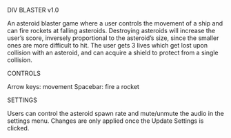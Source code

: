 DIV BLASTER v1.0

An asteroid blaster game where a user controls the movement of a ship and can fire rockets at falling asteroids. Destroying asteroids will increase the user’s score, inversely proportional to the asteroid’s size, since the smaller ones are more difficult to hit. The user gets 3 lives which get lost upon collision with an asteroid, and can acquire a shield to protect from a single collision.

CONTROLS
 
Arrow keys: movement
Spacebar: fire a rocket

SETTINGS
 
Users can control the asteroid spawn rate and mute/unmute the audio in the settings menu. Changes are only applied once the Update Settings is clicked.
